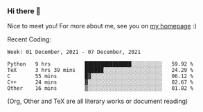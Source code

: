 ### Hi there 👋

Nice to meet you! For more about me, see you on [my homepage](https://jiayipan.me) :)


Recent Coding:
<!--START_SECTION:waka-->
```text
Week: 01 December, 2021 - 07 December, 2021

Python   9 hrs           ███████████████░░░░░░░░░░   59.92 % 
TeX      3 hrs 39 mins   ██████░░░░░░░░░░░░░░░░░░░   24.29 % 
C        55 mins         █▓░░░░░░░░░░░░░░░░░░░░░░░   06.12 % 
C++      24 mins         ▓░░░░░░░░░░░░░░░░░░░░░░░░   02.67 % 
Other    16 mins         ▒░░░░░░░░░░░░░░░░░░░░░░░░   01.82 % 
```
<!--END_SECTION:waka-->
(Org, Other and TeX are all literary works or document reading)

